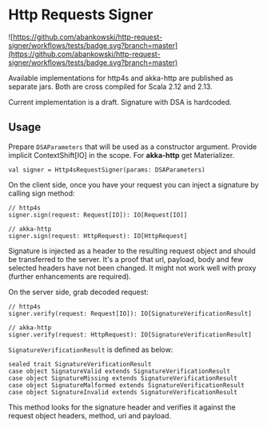 # Http Requests Signer

![https://github.com/abankowski/http-request-signer/workflows/tests/badge.svg?branch=master](https://github.com/abankowski/http-request-signer/workflows/tests/badge.svg?branch=master)

Available implementations for http4s and akka-http are published as separate jars. Both are cross compiled for Scala 2.12 and 2.13.

Current implementation is a draft. Signature with DSA is hardcoded.

## Usage

Prepare `DSAParameters` that will be used as a constructor argument. Provide implicit ContextShift[IO] in the scope.
For **akka-http** get Materializer.


    val signer = Http4sRequestSigner(params: DSAParameters)

  

On the client side, once you have your request you can inject a signature by calling sign method:

    // http4s
    signer.sign(request: Request[IO]): IO[Request[IO]]
    
    // akka-http
    signer.sign(request: HttpRequest): IO[HttpRequest] 

Signature is injected as a header to the resulting request object and should be transferred to the server. 
It's a proof that url, payload, body and few selected headers have not been changed. It might not work well with proxy (further enhancements are required). 
    
On the server side, grab decoded request:

    // http4s
    signer.verify(request: Request[IO]): IO[SignatureVerificationResult] 
    
    // akka-http
    signer.verify(request: HttpRequest): IO[SignatureVerificationResult]

`SignatureVerificationResult` is defined as below:

    sealed trait SignatureVerificationResult
    case object SignatureValid extends SignatureVerificationResult
    case object SignatureMissing extends SignatureVerificationResult
    case object SignatureMalformed extends SignatureVerificationResult
    case object SignatureInvalid extends SignatureVerificationResult

This method looks for the signature header and verifies it against the request object headers, method, uri and payload.